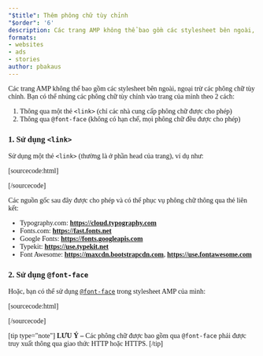 ```yaml
---
"$title": Thêm phông chữ tùy chỉnh
"$order": '6'
description: Các trang AMP không thể bao gồm các stylesheet bên ngoài, ngoại trừ các phông chữ tùy chỉnh. Bạn có thể nhúng các phông chữ tùy chỉnh vào trang của mình theo 2 cách...
formats:
- websites
- ads
- stories
author: pbakaus
---
```


Các trang AMP không thể bao gồm các stylesheet bên ngoài, ngoại trừ các phông chữ tùy chỉnh. Bạn có thể nhúng các phông chữ tùy chỉnh vào trang của mình theo 2 cách:

1. Thông qua một thẻ `<link>` (chỉ các nhà cung cấp phông chữ được cho phép)
2. Thông qua `@font-face` (không có hạn chế, mọi phông chữ đều được cho phép)

### 1. Sử dụng `<link>`

Sử dụng một thẻ `<link>` (thường là ở phần head của trang), ví dụ như:

[sourcecode:html]
<link rel="stylesheet" href="https://fonts.googleapis.com/css?family=Tangerine">
[/sourcecode]

Các nguồn gốc sau đây được cho phép và có thể phục vụ phông chữ thông qua thẻ liên kết:

- Typography.com: **https://cloud.typography.com**
- Fonts.com: **https://fast.fonts.net**
- Google Fonts: **https://fonts.googleapis.com**
- Typekit: **https://use.typekit.net**
- Font Awesome: **https://maxcdn.bootstrapcdn.com**, **https://use.fontawesome.com**

### 2. Sử dụng `@font-face`

Hoặc, bạn có thể sử dụng [`@font-face`](https://developer.mozilla.org/en-US/docs/Web/CSS/@font-face) trong stylesheet AMP của mình:

[sourcecode:html]
<style amp-custom>
  @font-face {
    font-family: "Bitstream Vera Serif Bold";
    src: url("https://somedomain.org/VeraSeBd.ttf");
  }

  body {
    font-family: "Bitstream Vera Serif Bold", serif;
  }
</style>
[/sourcecode]

[tip type="note"] **LƯU Ý –** Các phông chữ được bao gồm qua `@font-face` phải được truy xuất thông qua giao thức HTTP hoặc HTTPS. [/tip]

